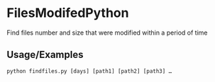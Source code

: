
# FilesModifedPython
Find files number and size that were modified within a period of time




## Usage/Examples

```python
python findfiles.py [days] [path1] [path2] [path3] …
```

